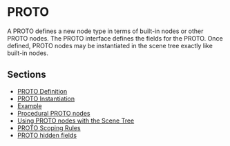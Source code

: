 # PROTO

A PROTO defines a new node type in terms of built-in nodes or other PROTO nodes.
The PROTO interface defines the fields for the PROTO. Once defined, PROTO nodes
may be instantiated in the scene tree exactly like built-in nodes.

## Sections
- [PROTO Definition](proto-definition.md)
- [PROTO Instantiation](proto-instantiation.md)
- [Example](example.md)
- [Procedural PROTO nodes](procedural-proto-nodes.md)
- [Using PROTO nodes with the Scene Tree](using-proto-nodes-with-the-scene-tree.md)
- [PROTO Scoping Rules](proto-scoping-rules.md)
- [PROTO hidden fields](proto-hidden-fields.md)

